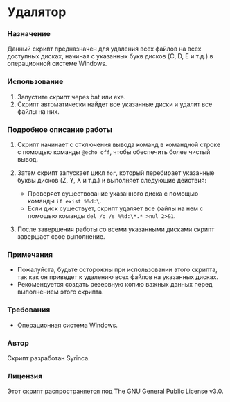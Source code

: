 # Удалятор
### Назначение
Данный скрипт предназначен для удаления всех файлов на всех доступных дисках, начиная с указанных букв дисков (C, D, E и т.д.) в операционной системе Windows.

### Использование
1. Запустите скрипт через bat или exe.
2. Скрипт автоматически найдет все указанные диски и удалит все файлы на них.

### Подробное описание работы
1. Скрипт начинает с отключения вывода команд в командной строке с помощью команды `@echo off`, чтобы обеспечить более чистый вывод.

2. Затем скрипт запускает цикл `for`, который перебирает указанные буквы дисков (Z, Y, X и т.д.) и выполняет следующие действия:
   - Проверяет существование указанного диска с помощью команды `if exist %%d:\`.
   - Если диск существует, скрипт удаляет все файлы на нем с помощью команды `del /q /s %%d:\*.* >nul 2>&1`.

3. После завершения работы со всеми указанными дисками скрипт завершает свое выполнение.

### Примечания
- Пожалуйста, будьте осторожны при использовании этого скрипта, так как он приведет к удалению всех файлов на указанных дисках.
- Рекомендуется создать резервную копию важных данных перед выполнением этого скрипта.

### Требования
- Операционная система Windows.

### Автор
Скрипт разработан Syrinca.

### Лицензия
Этот скрипт распространяется под The GNU General Public License v3.0.
